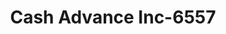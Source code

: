 ---
f_zip-code: 67337
f_state-code: KS
title: Cash Advance Inc-6557
f_phone: 620-251-9900
f_city-only: Coffeyville
f_address: 909 W 11Th Street Coffeyville
f_location-unique-id: '6557'
slug: cash-advance-inc-6557
updated-on: '2024-05-30T13:46:58.046Z'
created-on: '2024-05-30T13:36:59.803Z'
published-on: '2024-05-30T13:54:32.469Z'
f_city-state: cms/city/coffeyville-ks.md
f_company: cms/company/cash-advance-inc.md
f_state: cms/state/kansas.md
layout: '[payday-loan].html'
tags: payday-loan
---